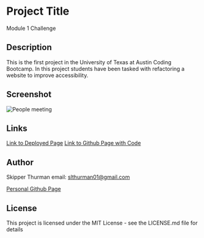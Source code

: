 # Project Title

Module 1 Challenge

## Description

This is the first project in the University of Texas
at Austin Coding Bootcamp.  In this project students
have been tasked with refactoring a website to
improve accessibility.

## Screenshot

<img src="/Users/skipperthurman/bootcamp/module-1-challenge/module-1-challenge/Develop/assets/images/webpage-screenshot.html.png" alt="People meeting" title="Webpage screenshot">

## Links

<a href="https://skip-thurm.github.io/module-1-challenge/Develop/">Link to Deployed Page</a>
<a href="https://github.com/skip-thurm/module-1-challenge">Link to Github Page with Code</a>

## Author

Skipper Thurman
email: slthurman01@gmail.com

<a href="https://github.com/skip-thurm">Personal Github Page</a>

## License

This project is licensed under the MIT License - see the LICENSE.md file for details